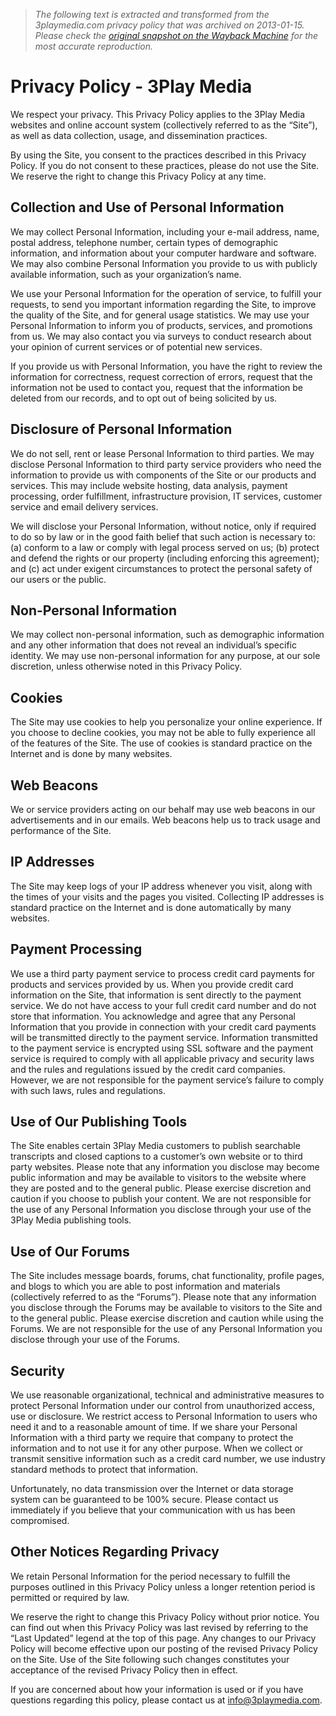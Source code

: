> *The following text is extracted and transformed from the 3playmedia.com privacy policy that was archived on 2013-01-15. Please check the [original snapshot on the Wayback Machine](https://web.archive.org/web/20130115141531id_/http%3A//www.3playmedia.com/privacy-policy) for the most accurate reproduction.*

# Privacy Policy - 3Play Media

We respect your privacy. This Privacy Policy applies to the 3Play Media websites and online account system (collectively referred to as the “Site”), as well as data collection, usage, and dissemination practices.

By using the Site, you consent to the practices described in this Privacy Policy. If you do not consent to these practices, please do not use the Site. We reserve the right to change this Privacy Policy at any time.

## Collection and Use of Personal Information

We may collect Personal Information, including your e-mail address, name, postal address, telephone number, certain types of demographic information, and information about your computer hardware and software. We may also combine Personal Information you provide to us with publicly available information, such as your organization’s name.

We use your Personal Information for the operation of service, to fulfill your requests, to send you important information regarding the Site, to improve the quality of the Site, and for general usage statistics. We may use your Personal Information to inform you of products, services, and promotions from us. We may also contact you via surveys to conduct research about your opinion of current services or of potential new services.

If you provide us with Personal Information, you have the right to review the information for correctness, request correction of errors, request that the information not be used to contact you, request that the information be deleted from our records, and to opt out of being solicited by us.

## Disclosure of Personal Information

We do not sell, rent or lease Personal Information to third parties. We may disclose Personal Information to third party service providers who need the information to provide us with components of the Site or our products and services. This may include website hosting, data analysis, payment processing, order fulfillment, infrastructure provision, IT services, customer service and email delivery services.

We will disclose your Personal Information, without notice, only if required to do so by law or in the good faith belief that such action is necessary to: (a) conform to a law or comply with legal process served on us; (b) protect and defend the rights or our property (including enforcing this agreement); and (c) act under exigent circumstances to protect the personal safety of our users or the public.

## Non-Personal Information

We may collect non-personal information, such as demographic information and any other information that does not reveal an individual’s specific identity. We may use non-personal information for any purpose, at our sole discretion, unless otherwise noted in this Privacy Policy.

## Cookies

The Site may use cookies to help you personalize your online experience. If you choose to decline cookies, you may not be able to fully experience all of the features of the Site. The use of cookies is standard practice on the Internet and is done by many websites.

## Web Beacons

We or service providers acting on our behalf may use web beacons in our advertisements and in our emails. Web beacons help us to track usage and performance of the Site.

## IP Addresses

The Site may keep logs of your IP address whenever you visit, along with the times of your visits and the pages you visited. Collecting IP addresses is standard practice on the Internet and is done automatically by many websites.

## Payment Processing

We use a third party payment service to process credit card payments for products and services provided by us. When you provide credit card information on the Site, that information is sent directly to the payment service. We do not have access to your full credit card number and do not store that information. You acknowledge and agree that any Personal Information that you provide in connection with your credit card payments will be transmitted directly to the payment service. Information transmitted to the payment service is encrypted using SSL software and the payment service is required to comply with all applicable privacy and security laws and the rules and regulations issued by the credit card companies. However, we are not responsible for the payment service’s failure to comply with such laws, rules and regulations.

## Use of Our Publishing Tools

The Site enables certain 3Play Media customers to publish searchable transcripts and closed captions to a customer’s own website or to third party websites. Please note that any information you disclose may become public information and may be available to visitors to the website where they are posted and to the general public. Please exercise discretion and caution if you choose to publish your content. We are not responsible for the use of any Personal Information you disclose through your use of the 3Play Media publishing tools.

## Use of Our Forums

The Site includes message boards, forums, chat functionality, profile pages, and blogs to which you are able to post information and materials (collectively referred to as the “Forums”). Please note that any information you disclose through the Forums may be available to visitors to the Site and to the general public. Please exercise discretion and caution while using the Forums. We are not responsible for the use of any Personal Information you disclose through your use of the Forums.

## Security

We use reasonable organizational, technical and administrative measures to protect Personal Information under our control from unauthorized access, use or disclosure. We restrict access to Personal Information to users who need it and to a reasonable amount of time. If we share your Personal Information with a third party we require that company to protect the information and to not use it for any other purpose. When we collect or transmit sensitive information such as a credit card number, we use industry standard methods to protect that information.

Unfortunately, no data transmission over the Internet or data storage system can be guaranteed to be 100% secure. Please contact us immediately if you believe that your communication with us has been compromised.

## Other Notices Regarding Privacy

We retain Personal Information for the period necessary to fulfill the purposes outlined in this Privacy Policy unless a longer retention period is permitted or required by law.

We reserve the right to change this Privacy Policy without prior notice. You can find out when this Privacy Policy was last revised by referring to the “Last Updated” legend at the top of this page. Any changes to our Privacy Policy will become effective upon our posting of the revised Privacy Policy on the Site. Use of the Site following such changes constitutes your acceptance of the revised Privacy Policy then in effect.

If you are concerned about how your information is used or if you have questions regarding this policy, please contact us at [info@3playmedia.com](mailto:info@3playmedia.com).
